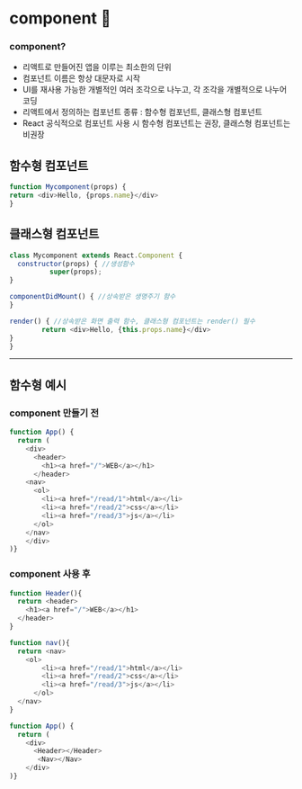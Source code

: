 # component :memo:

### component?
- 리액트로 만들어진 앱을 이루는 최소한의 단위
- 컴포넌트 이름은 항상 대문자로 시작
- UI를 재사용 가능한 개별적인 여러 조각으로 나누고, 각 조각을 개별적으로 나누어 코딩
- 리액트에서 정의하는 컴포넌트 종류 : 함수형 컴포넌트, 클래스형 컴포넌트 
- React 공식적으로 컴포넌트 사용 시 함수형 컴포넌트는 권장, 클래스형 컴포넌트는 비권장

## 함수형 컴포넌트 
```JavaScript
function Mycomponent(props) {
return <div>Hello, {props.name}</div>
}
```
  
## 클래스형 컴포넌트 
```JavaScript
class Mycomponent extends React.Component {
  constructor(props) { //생성함수
          super(props);
}

componentDidMount() { //상속받은 생명주기 함수
}

render() { //상속받은 화면 출력 함수, 클래스형 컴포넌트는 render() 필수
        return <div>Hello, {this.props.name}</div>
}
}
```
  
<hr>

## 함수형 예시
### component 만들기 전
```JavaScript
function App() {
  return (
    <div>
      <header>
        <h1><a href="/">WEB</a></h1>
      </header>
    <nav>
      <ol>
        <li><a href="/read/1">html</a></li>
        <li><a href="/read/2">css</a></li>
        <li><a href="/read/3">js</a></li>
      </ol>
    </nav>
    </div>
)}
```

### component 사용 후
```JavaScript
function Header(){
  return <header>
    <h1><a href="/">WEB</a></h1>
  </header>
}

function nav(){
  return <nav>
    <ol>
        <li><a href="/read/1">html</a></li>
        <li><a href="/read/2">css</a></li>
        <li><a href="/read/3">js</a></li>
      </ol>
  </nav>
}

function App() {
  return (
    <div>
      <Header></Header>
       <Nav></Nav>
    </div>
)}
```

